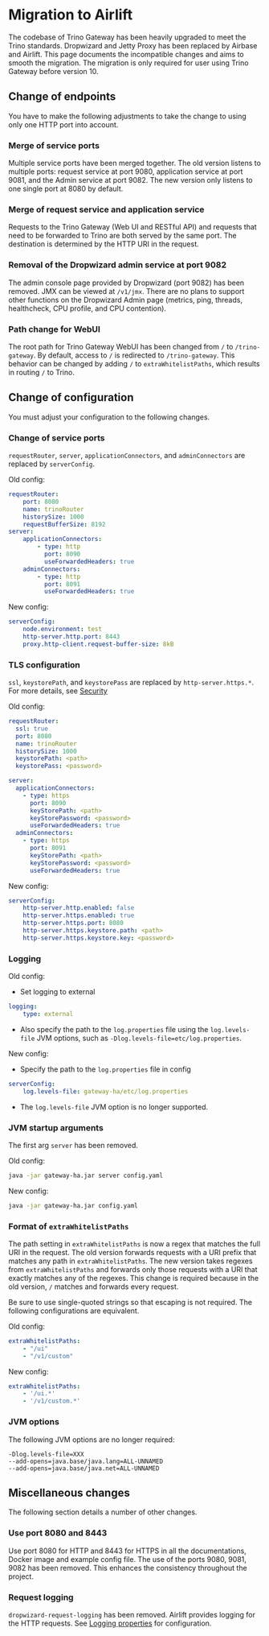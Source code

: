 # Migration to Airlift

The codebase of Trino Gateway has been heavily upgraded to meet the Trino
standards. Dropwizard and Jetty Proxy has been replaced by Airbase and Airlift.
This page documents the incompatible changes and aims to smooth the migration.
The migration is only required for user using Trino Gateway before version 10.

## Change of endpoints

You have to make the following adjustments to take the change to using only one
HTTP port into account.

### Merge of service ports

Multiple service ports have been merged together. The old version
listens to multiple ports: request service at port 9080, application service
at port 9081, and the Admin service at port 9082. The new version only
listens to one single port at 8080 by default.

### Merge of request service and application service

Requests to the Trino Gateway (Web UI and RESTful API) and requests that need to
be forwarded to Trino are both served by the same port. The destination is
determined by the HTTP URI in the request.

### Removal of the Dropwizard admin service at port 9082

The admin console page provided by Dropwizard (port 9082) has been removed.
JMX can be viewed at `/v1/jmx`. There are no plans to support other functions on
the Dropwizard Admin page (metrics, ping, threads, healthcheck, CPU profile,
and CPU contention).

### Path change for WebUI

The root path for Trino Gateway WebUI has been changed from `/` to
`/trino-gateway`. By default, access to `/` is redirected to `/trino-gateway`.
This behavior can be changed by adding `/` to `extraWhitelistPaths`, which
results in routing `/` to Trino.

## Change of configuration

You must adjust your configuration to the following changes.

### Change of service ports

`requestRouter`, `server`, `applicationConnectors`, and `adminConnectors`
are replaced by `serverConfig`.

Old config:
```yaml
requestRouter:
    port: 8080
    name: trinoRouter
    historySize: 1000
    requestBufferSize: 8192
server:
    applicationConnectors:
        - type: http
          port: 8090
          useForwardedHeaders: true
    adminConnectors:
        - type: http
          port: 8091
          useForwardedHeaders: true
```

New config:
```yaml
serverConfig:
    node.environment: test
    http-server.http.port: 8443
    proxy.http-client.request-buffer-size: 8kB
```

### TLS configuration

`ssl`, `keystorePath`, and `keystorePass` are replaced by
`http-server.https.*`. For more details, see [Security](security.md)

Old config:
```yaml
requestRouter:
  ssl: true
  port: 8080
  name: trinoRouter
  historySize: 1000
  keystorePath: <path>
  keystorePass: <password>

server:
  applicationConnectors:
    - type: https
      port: 8090
      keyStorePath: <path>
      keyStorePassword: <password>
      useForwardedHeaders: true
  adminConnectors:
    - type: https
      port: 8091
      keyStorePath: <path>
      keyStorePassword: <password>
      useForwardedHeaders: true
```

New config:
```yaml
serverConfig:
    http-server.http.enabled: false
    http-server.https.enabled: true
    http-server.https.port: 8080
    http-server.https.keystore.path: <path>
    http-server.https.keystore.key: <password>
```

### Logging

Old config:

* Set logging to external
```yaml
logging:
    type: external
```
* Also specify the path to the `log.properties` file using the `log.levels-file`
  JVM options, such as `-Dlog.levels-file=etc/log.properties`.

New config:

* Specify the path to the `log.properties` file in config
```yaml
serverConfig:
    log.levels-file: gateway-ha/etc/log.properties
```
*  The `log.levels-file` JVM option is no longer supported.

### JVM startup arguments

The first arg `server` has been removed.

Old config:
```bash
java -jar gateway-ha.jar server config.yaml
```

New config:
```bash
java -jar gateway-ha.jar config.yaml
```

### Format of `extraWhitelistPaths`

The path setting in `extraWhitelistPaths` is now a regex that matches the full
URI in the request. The old version forwards requests with a URI prefix that
matches any path in `extraWhitelistPaths`. The new version takes regexes from
`extraWhitelistPaths` and forwards only those requests with a URI that exactly
matches any of the regexes. This change is required because in the old
version, `/` matches and forwards every request.

Be sure to use single-quoted strings so that escaping is not required. The
following configurations are equivalent.

Old config:
```yaml
extraWhitelistPaths:
    - "/ui"
    - "/v1/custom"
```

New config:
```yaml
extraWhitelistPaths:
    - '/ui.*'
    - '/v1/custom.*'
```

### JVM options

The following JVM options are no longer required:

```properties
-Dlog.levels-file=XXX
--add-opens=java.base/java.lang=ALL-UNNAMED
--add-opens=java.base/java.net=ALL-UNNAMED
```

## Miscellaneous changes

The following section details a number of other changes.

### Use port 8080 and 8443

Use port 8080 for HTTP and 8443 for HTTPS in all the documentations, Docker
image and example config file. The use of the ports 9080, 9081, 9082 has been
removed. This enhances the consistency throughout the project.

### Request logging

`dropwizard-request-logging` has been removed. Airlift provides logging for the 
HTTP requests. See
[Logging properties](https://trino.io/docs/current/admin/properties-logging.html#http-server-log-enabled) 
for configuration.
